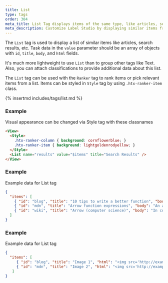 ```yaml
---
title: List
type: tags
order: 304
meta_title: List Tag displays items of the same type, like articles, search results, etc.
meta_description: Customize Label Studio by displaying similar items from task data for machine learning and data science projects.
---
```


The `List` tag is used to display a list of similar items like articles, search results, etc. Task data in the `value` parameter should be an array of objects with `id`, `title`, `body`, and `html` fields.

It's much more lightweight to use `List` than to group other tags like Text. Also, you can attach classifications to provide additional data about this list.

The `List` tag can be used with the `Ranker` tag to rank items or pick relevant items from a list.
Items can be styled in `Style` tag by using `.htx-ranker-item` class.

{% insertmd includes/tags/list.md %}

### Example

Visual appearance can be changed via Style tag with these classnames

```html
<View>
  <Style>
    .htx-ranker-column { background: cornflowerblue; }
    .htx-ranker-item { background: lightgoldenrodyellow; }
  </Style>
  <List name="results" value="$items" title="Search Results" />
</View>
```
### Example

Example data for List tag

```json
{
  "items": [
    { "id": "blog", "title": "10 tips to write a better function", "body": "There is nothing worse than being left in the lurch when it comes to writing a function!" },
    { "id": "mdn", "title": "Arrow function expressions", "body": "An arrow function expression is a compact alternative to a traditional function" },
    { "id": "wiki", "title": "Arrow (computer science)", "body": "In computer science, arrows or bolts are a type class..." }
  ]
}
```
### Example

Example data for List tag

```json
{
  "items": [
     { "id": "blog", "title": "Image 1", "html": "<img src='http://example.com/1.jpg'>" },
     { "id": "mdn", "title": "Image 2", "html": "<img src='http://example.com/2.jpg'>" }
   ]
}
```

